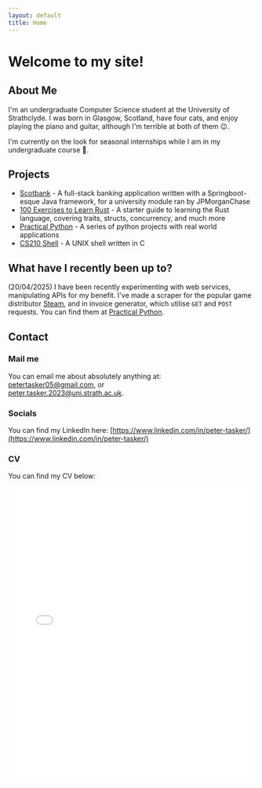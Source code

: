 ```yaml
---
layout: default
title: Home
---
```



# Welcome to my site!

## About Me

I'm an undergraduate Computer Science student at the University of Strathclyde. I was born in Glasgow, Scotland, have four cats, and enjoy playing the piano and guitar, although I'm terrible at both of them 😉.  

I'm currently on the look for seasonal internships while I am in my undergraduate course 👀.

## Projects

- [Scotbank](https://github.com/petertasker/scotbank) - A full-stack banking application written with a Springboot-esque Java framework, for a university module ran by JPMorganChase
- [100 Exercises to Learn Rust](https://github.com/petertasker/100-exercises-to-learn-rust) - A starter guide to learning the Rust language, covering traits, structs, concurrency, and much more
- [Practical Python](https://github.com/petertasker/practical-python) - A series of python projects with real world applications
- [CS210 Shell](https://github.com/petertasker/cs210-shell) - A UNIX shell written in C 

## What have I recently been up to?

(20/04/2025) I have been recently experimenting with web services, manipulating APIs for my benefit. I've made a scraper for the popular game distributor [Steam](https://store.steampowered.com/), and in invoice generator, which utilise `GET` and `POST` requests. You can find them at [Practical Python](https://github.com/petertasker/practical-python).

## Contact

### Mail me

You can email me about absolutely anything at:   
[petertasker05@gmail.com](mailto:petertasker05@gmail.com), or  
[peter.tasker.2023@uni.strath.ac.uk](mailto:peter.tasker.2023@uni.strath.ac.uk).

### Socials

You can find my LinkedIn here: [https://www.linkedin.com/in/peter-tasker/](https://www.linkedin.com/in/peter-tasker/)

### CV

You can find my CV below:

<iframe src="assets/cv.pdf" width="100%" height="600px" style="border: none;">
  This browser does not support embedded PDFs. You can <a href="assets/cv.pdf">download the CV here</a>.
</iframe>

